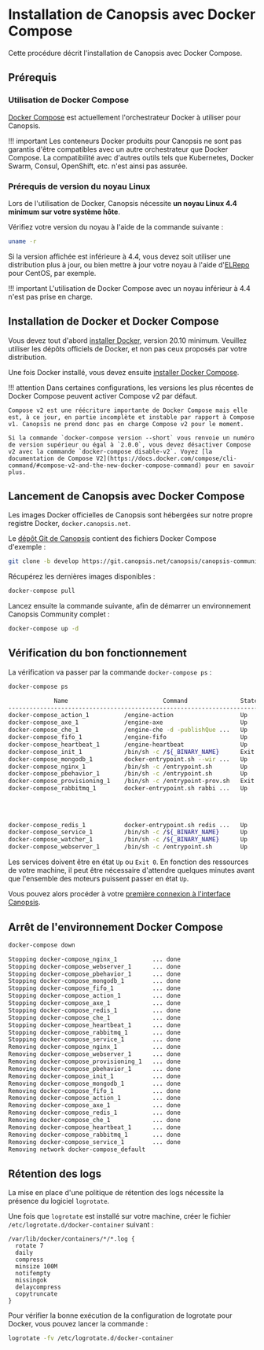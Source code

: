 # Installation de Canopsis avec Docker Compose

Cette procédure décrit l'installation de Canopsis avec Docker Compose.

## Prérequis

### Utilisation de Docker Compose

[Docker Compose](https://docs.docker.com/compose/) est actuellement l'orchestrateur Docker à utiliser pour Canopsis.

!!! important
    Les conteneurs Docker produits pour Canopsis ne sont pas garantis d'être compatibles avec un autre orchestrateur que Docker Compose. La compatibilité avec d'autres outils tels que Kubernetes, Docker Swarm, Consul, OpenShift, etc. n'est ainsi pas assurée.

### Prérequis de version du noyau Linux

Lors de l'utilisation de Docker, Canopsis nécessite **un noyau Linux 4.4 minimum sur votre système hôte**.

Vérifiez votre version du noyau à l'aide de la commande suivante :
```sh
uname -r
```

Si la version affichée est inférieure à 4.4, vous devez soit utiliser une distribution plus à jour, ou bien mettre à jour votre noyau à l'aide d'[ELRepo](https://elrepo.org/tiki/kernel-lt) pour CentOS, par exemple.

!!! important
    L'utilisation de Docker Compose avec un noyau inférieur à 4.4 n'est pas prise en charge.

## Installation de Docker et Docker Compose

Vous devez tout d'abord [installer Docker](https://docs.docker.com/get-docker/), version 20.10 minimum. Veuillez utiliser les dépôts officiels de Docker, et non pas ceux proposés par votre distribution.

Une fois Docker installé, vous devez ensuite [installer Docker Compose](https://docs.docker.com/compose/install/#install-compose).

!!! attention
    Dans certaines configurations, les versions les plus récentes de Docker Compose peuvent activer Compose v2 par défaut.

    Compose v2 est une réécriture importante de Docker Compose mais elle est, à ce jour, en partie incomplète et instable par rapport à Compose v1. Canopsis ne prend donc pas en charge Compose v2 pour le moment.

    Si la commande `docker-compose version --short` vous renvoie un numéro de version supérieur ou égal à `2.0.0`, vous devez désactiver Compose v2 avec la commande `docker-compose disable-v2`. Voyez [la documentation de Compose V2](https://docs.docker.com/compose/cli-command/#compose-v2-and-the-new-docker-compose-command) pour en savoir plus.

## Lancement de Canopsis avec Docker Compose

Les images Docker officielles de Canopsis sont hébergées sur notre propre registre Docker, `docker.canopsis.net`.

Le [dépôt Git de Canopsis](https://git.canopsis.net/canopsis/canopsis-community/-/tree/develop) contient des fichiers Docker Compose d'exemple :
```sh
git clone -b develop https://git.canopsis.net/canopsis/canopsis-community.git && cd canopsis-community/community/docker-compose
```

Récupérez les dernières images disponibles :
```sh
docker-compose pull
```

Lancez ensuite la commande suivante, afin de démarrer un environnement Canopsis Community complet :
```sh
docker-compose up -d
```

## Vérification du bon fonctionnement

La vérification va passer par la commande `docker-compose ps` :

```sh
docker-compose ps

             Name                           Command               State                Ports
--------------------------------------------------------------------------------------------------------
docker-compose_action_1          /engine-action                   Up
docker-compose_axe_1             /engine-axe                      Up
docker-compose_che_1             /engine-che -d -publishQue ...   Up
docker-compose_fifo_1            /engine-fifo                     Up
docker-compose_heartbeat_1       /engine-heartbeat                Up
docker-compose_init_1            /bin/sh -c /${_BINARY_NAME}      Exit 0
docker-compose_mongodb_1         docker-entrypoint.sh --wir ...   Up       0.0.0.0:27027->27017/tcp
docker-compose_nginx_1           /bin/sh -c /entrypoint.sh        Up       0.0.0.0:80->80/tcp
docker-compose_pbehavior_1       /bin/sh -c /entrypoint.sh        Up       8082/tcp
docker-compose_provisioning_1    /bin/sh -c /entrypoint-prov.sh   Exit 0
docker-compose_rabbitmq_1        docker-entrypoint.sh rabbi ...   Up       15671/tcp,
                                                                           0.0.0.0:15672->15672/tcp,
                                                                           25672/tcp, 4369/tcp,
                                                                           5671/tcp,
                                                                           0.0.0.0:5672->5672/tcp
docker-compose_redis_1           docker-entrypoint.sh redis ...   Up       0.0.0.0:6379->6379/tcp
docker-compose_service_1         /bin/sh -c /${_BINARY_NAME}      Up
docker-compose_watcher_1         /bin/sh -c /${_BINARY_NAME}      Up
docker-compose_webserver_1       /bin/sh -c /entrypoint.sh        Up       0.0.0.0:8082->8082/tcp
```

Les services doivent être en état `Up` ou `Exit 0`. En fonction des ressources de votre machine, il peut être nécessaire d'attendre quelques minutes avant que l'ensemble des moteurs puissent passer en état `Up`.

Vous pouvez alors procéder à votre [première connexion à l'interface Canopsis](premiere-connexion.md).

## Arrêt de l'environnement Docker Compose

```sh
docker-compose down

Stopping docker-compose_nginx_1          ... done
Stopping docker-compose_webserver_1      ... done
Stopping docker-compose_pbehavior_1      ... done
Stopping docker-compose_mongodb_1        ... done
Stopping docker-compose_fifo_1           ... done
Stopping docker-compose_action_1         ... done
Stopping docker-compose_axe_1            ... done
Stopping docker-compose_redis_1          ... done
Stopping docker-compose_che_1            ... done
Stopping docker-compose_heartbeat_1      ... done
Stopping docker-compose_rabbitmq_1       ... done
Stopping docker-compose_service_1        ... done
Removing docker-compose_nginx_1          ... done
Removing docker-compose_webserver_1      ... done
Removing docker-compose_provisioning_1   ... done
Removing docker-compose_pbehavior_1      ... done
Removing docker-compose_init_1           ... done
Removing docker-compose_mongodb_1        ... done
Removing docker-compose_fifo_1           ... done
Removing docker-compose_action_1         ... done
Removing docker-compose_axe_1            ... done
Removing docker-compose_redis_1          ... done
Removing docker-compose_che_1            ... done
Removing docker-compose_heartbeat_1      ... done
Removing docker-compose_rabbitmq_1       ... done
Removing docker-compose_service_1        ... done
Removing network docker-compose_default
```

## Rétention des logs

La mise en place d'une politique de rétention des logs nécessite la présence du logiciel `logrotate`.

Une fois que `logrotate` est installé sur votre machine, créer le fichier `/etc/logrotate.d/docker-container` suivant :

```
/var/lib/docker/containers/*/*.log {
  rotate 7
  daily
  compress
  minsize 100M
  notifempty
  missingok
  delaycompress
  copytruncate
}
```

Pour vérifier la bonne exécution de la configuration de logrotate pour Docker, vous pouvez lancer la commande :

```sh
logrotate -fv /etc/logrotate.d/docker-container
```
